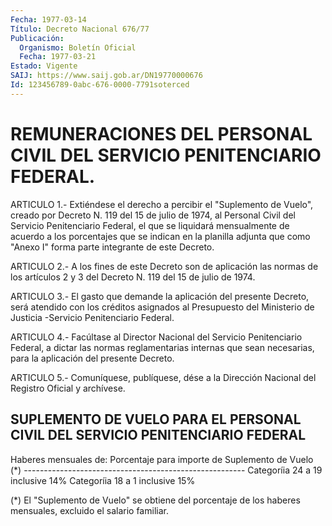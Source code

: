 ```yaml
---
Fecha: 1977-03-14
Título: Decreto Nacional 676/77
Publicación:
  Organismo: Boletín Oficial
  Fecha: 1977-03-21
Estado: Vigente
SAIJ: https://www.saij.gob.ar/DN19770000676
Id: 123456789-0abc-676-0000-7791soterced
---
```

# REMUNERACIONES DEL PERSONAL CIVIL DEL SERVICIO PENITENCIARIO FEDERAL.

<a id="1"></a>
ARTICULO 1.- Extiéndese el derecho a percibir el "Suplemento de Vuelo",  creado  por  Decreto  N.  119  del 15 de julio de 1974, al Personal  Civil  del  Servicio Penitenciario  Federal,  el  que  se liquidará mensualmente  de acuerdo a los porcentajes que se indican en la planilla adjunta que  como  "Anexo  I" forma parte integrante de este Decreto.

<a id="2"></a>
ARTICULO 2.- A los fines de este Decreto son de aplicación las normas  de  los  artículos 2 y 3 del Decreto N. 119 del 15 de julio de 1974.

<a id="3"></a>
ARTICULO  3.-  El gasto que demande la aplicación del presente Decreto, será atendido  con  los  créditos asignados al Presupuesto del  Ministerio  de  Justicia  -Servicio    Penitenciario  Federal.

<a id="4"></a>
ARTICULO  4.-  Facúltase  al  Director  Nacional  del Servicio Penitenciario Federal, a dictar las normas reglamentarias  internas que  sean  necesarias,  para  la  aplicación  del presente Decreto.

<a id="5"></a>
ARTICULO  5.-  Comuníquese,  publíquese,  dése  a  la Dirección Nacional del Registro Oficial y archívese.

## SUPLEMENTO DE VUELO PARA EL PERSONAL CIVIL DEL SERVICIO PENITENCIARIO FEDERAL

<a id="1"></a>
Haberes mensuales de:            Porcentaje para importe de                                  Suplemento de Vuelo (*) ------------------------------------------------------- Categoríia 24 a 19 inclusive              14% Categoríia  18  a  1 inclusive              15%

(*) El "Suplemento  de  Vuelo"  se  obtiene  del  porcentaje de los haberes mensuales, excluido el salario familiar.